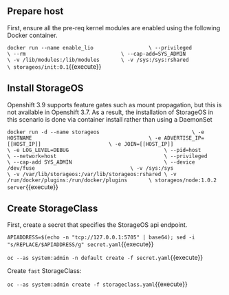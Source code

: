 ## Prepare host

First, ensure all the pre-req kernel modules are enabled using the following
Docker container.

``
docker run --name enable_lio                  \
           --privileged                       \
           --rm                               \
           --cap-add=SYS_ADMIN                \
           -v /lib/modules:/lib/modules       \
           -v /sys:/sys:rshared               \
           storageos/init:0.1
``{{execute}}

## Install StorageOS

Openshift 3.9 supports feature gates such as mount propagation, but this is not
available in Openshift 3.7. As a result, the installation of StorageOS in this
scenario is done via container install rather than using a DaemonSet

``
docker run -d --name storageos                              \
           -e HOSTNAME                                      \
           -e ADVERTISE_IP=[[HOST_IP]]                      \
           -e JOIN=[[HOST_IP]]                              \
           -e LOG_LEVEL=DEBUG                               \
           --pid=host                                       \
           --network=host                                   \
           --privileged                                     \
           --cap-add SYS_ADMIN                              \
           --device /dev/fuse                               \
           -v /sys:/sys                                     \
           -v /var/lib/storageos:/var/lib/storageos:rshared \
           -v /run/docker/plugins:/run/docker/plugins       \
           storageos/node:1.0.2 server
``{{execute}}


## Create StorageClass

First, create a secret that specifies the StorageOS api endpoint.

`APIADDRESS=$(echo -n "tcp://127.0.0.1:5705" | base64); sed -i "s/REPLACE/$APIADDRESS/g" secret.yaml`{{execute}}

`oc --as system:admin -n default create -f secret.yaml`{{execute}}

Create `fast` StorageClass:

`oc --as system:admin create -f storageclass.yaml`{{execute}}


